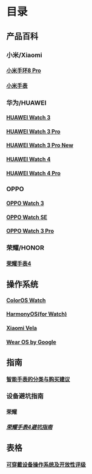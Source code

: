 # 目录

## 产品百科

### 小米/Xiaomi

#### [小米手环8 Pro](./products_wiki/xiaomismartband8Pro.md)

#### [小米手表](./products_wiki/XiaomiWatch.md)

### 华为/HUAWEI

#### [HUAWEI Watch 3](./products_wiki/HUAWEI%20watch3.md)

#### [HUAWEI Watch 3 Pro](./products_wiki/HUAWEI%20watch%203%20pro.md)

#### [HUAWEI Watch 3 Pro New](./products_wiki/HUAWEI%20watch%203%20pro%20new.md)

#### [HUAWEI Watch 4](./products_wiki/HUAWEI%20Watch%204.md)

#### [HUAWEI Watch 4 Pro](./products_wiki/HUAWEI%20Watch%204%20Pro.md)

### OPPO

#### [OPPO Watch 3](./products_wiki/OPPO%20watch%203.md)

#### [OPPO Watch SE](./products_wiki/OPPO%20watch%20se.md)

#### [OPPO Watch 3 Pro](./products_wiki/OPPO%20watch%203%20pro.md)

### 荣耀/HONOR

#### [荣耀手表4](./products_wiki/HONOR%20watch%204.md)

## 操作系统

#### [ColorOS Watch](./OS_wiki/ColorOS%20Watch.md)

#### [HarmonyOS(for Watch)](./OS_wiki/Harmony%20OS%20for%20watch.md)

#### [Xiaomi Vela](./OS_wiki/XiaomiVela.md)

#### [Wear OS by Google](./OS_wiki/wearosbygoogle.md)

## 指南

#### [智能手表的分类与购买建议](./guides/%E6%99%BA%E8%83%BD%E6%89%8B%E8%A1%A8%E7%9A%84%E5%88%86%E7%B1%BB%E5%8F%8A%E8%B4%AD%E4%B9%B0%E6%8C%87%E5%8D%97.md)

### 设备避坑指南

#### 荣耀

##### [荣耀手表4避坑指南](./guides/%E8%AE%BE%E5%A4%87%E8%B4%AD%E4%B9%B0%E9%A1%BB%E7%9F%A5/HonorWatch4%E9%81%BF%E5%9D%91%E6%8C%87%E5%8D%97.md)

## 表格

#### [可穿戴设备操作系统及开放性评级](./Sheets/WearableOS.md)
